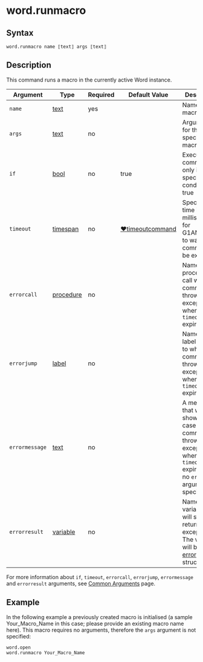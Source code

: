 # word.runmacro

## Syntax

```G1ANT
word.runmacro name ⟦text⟧ args ⟦text⟧
```

## Description

This command runs a macro in the currently active Word instance.

| Argument | Type | Required | Default Value | Description |
| -------- | ---- | -------- | ------------- | ----------- |
|`name`| [text](../../G1ANT.Language/Structures/TextStructure.md) | yes |  |Name of a macro|
|`args`| [text](../../G1ANT.Language/Structures/TextStructure.md) | no |  | Arguments for the specified macro |
| `if`           | [bool](../../G1ANT.Language/Structures/BooleanStructure.md) | no       | true                                                        | Executes the command only if a specified condition is true   |
| `timeout`      | [timespan](../../G1ANT.Language/Structures/TimeSpanStructure.md) | no       | [♥timeoutcommand](../../G1ANT.Addon.Core/Variables/TimeoutCommandVariable.md) | Specifies time in milliseconds for G1ANT.Robot to wait for the command to be executed |
| `errorcall`    | [procedure](../../G1ANT.Language/Structures/ProcedureStructure.md) | no       |                                                             | Name of a procedure to call when the command throws an exception or when a given `timeout` expires |
| `errorjump`    | [label](../../G1ANT.Language/Structures/LabelStructure.md) | no       |                                                             | Name of the label to jump to when the command throws an exception or when a given `timeout` expires |
| `errormessage` | [text](../../G1ANT.Language/Structures/TextStructure.md) | no       |                                                             | A message that will be shown in case the command throws an exception or when a given `timeout` expires, and no `errorjump` argument is specified |
| `errorresult`  | [variable](../../G1ANT.Language/Structures/VariableStructure.md) | no       |                                                             | Name of a variable that will store the returned exception. The variable will be of [error](../../G1ANT.Language/Structures/ErrorStructure.md) structure  |

For more information about `if`, `timeout`, `errorcall`, `errorjump`, `errormessage` and `errorresult` arguments, see [Common Arguments](../../../appendices/common-arguments.md) page.

## Example

In the following example a previously created macro is initialised (a sample Your_Macro_Name in this case; please provide an existing macro name here). This macro requires no arguments, therefore the `args` argument is not specified:

```G1ANT
word.open
word.runmacro Your_Macro_Name
```



